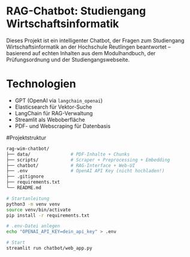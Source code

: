 # RAG-Chatbot: Studiengang Wirtschaftsinformatik

Dieses Projekt ist ein intelligenter Chatbot, der Fragen zum Studiengang Wirtschaftsinformatik an der Hochschule Reutlingen beantwortet – basierend auf echten Inhalten aus dem Modulhandbuch, der Prüfungsordnung und der Studiengangswebseite.

# Technologien

- GPT (OpenAI via `langchain_openai`)
- Elasticsearch für Vektor-Suche
- LangChain für RAG-Verwaltung
- Streamlit als Weboberfläche
- PDF- und Webscraping für Datenbasis

#Projektstruktur

```bash
rag-wim-chatbot/
├── data/               # PDF-Inhalte + Chunks
├── scripts/            # Scraper + Preprocessing + Embedding
├── chatbot/            # RAG-Interface + Web-UI
├── .env                # OpenAI API Key (nicht hochladen!)
├── .gitignore
├── requirements.txt
└── README.md

# Startanleitung
python3 -m venv venv
source venv/bin/activate
pip install -r requirements.txt

# .env-Datei anlegen
echo "OPENAI_API_KEY=dein_api_key" > .env

# Start
streamlit run chatbot/web_app.py